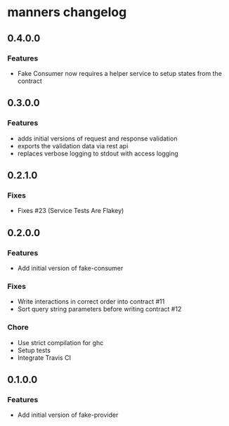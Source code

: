 # manners changelog

## 0.4.0.0

### Features

- Fake Consumer now requires a helper service to setup states from the contract

## 0.3.0.0

### Features

- adds initial versions of request and response validation
- exports the validation data via rest api
- replaces verbose logging to stdout with access logging

## 0.2.1.0

### Fixes

- Fixes #23 (Service Tests Are Flakey)

## 0.2.0.0

### Features
- Add initial version of fake-consumer

### Fixes
- Write interactions in correct order into contract #11
- Sort query string parameters before writing contract #12

### Chore
- Use strict compilation for ghc
- Setup tests
- Integrate Travis CI

## 0.1.0.0

### Features

- Add initial version of fake-provider
